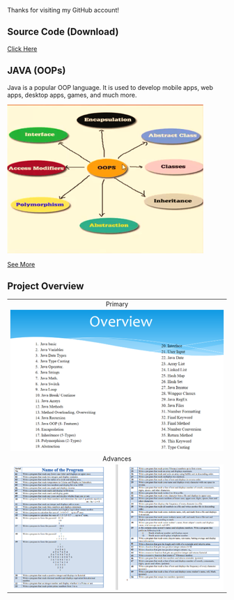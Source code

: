 Thanks for visiting my GitHub account!

## Source Code (Download)
[Click Here](https://mega.nz/folder/ROF1WBTS#klvFbstilMZrMg_z1JeRhg)

## JAVA (OOPs)
Java is a popular OOP language. It is used to develop mobile apps, web apps, desktop apps, games, and much more.

![oop](https://github.com/learnwithfair/java/blob/main/images/oops.png)

[See More](https://www.w3schools.com/java/)

## Project Overview

|   | 
|:---:|
|Primary|
|![Primary](https://github.com/learnwithfair/java/blob/main/images/overview.png)|
|Advances|
|![Advances](https://github.com/learnwithfair/java/blob/main/images/advance.png)|





